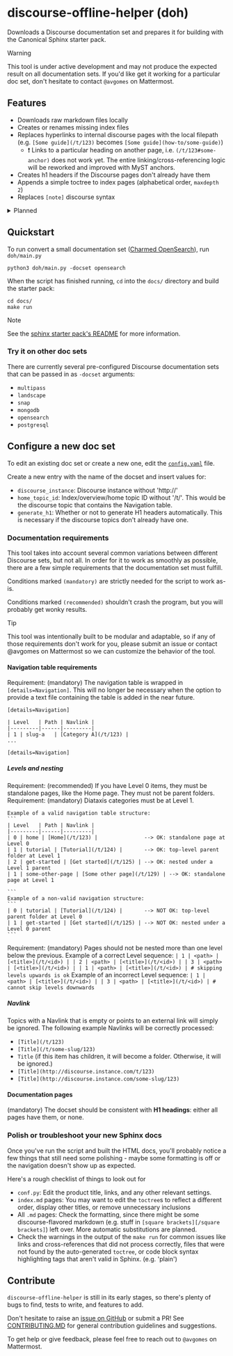 # discourse-offline-helper (doh)

Downloads a Discourse documentation set and prepares it for building with the Canonical Sphinx starter pack.

> [!WARNING]
> This tool is under active development and may not produce the expected result on all documentation sets.
> If you'd like get it working for a particular doc set, don't hesitate to contact `@avgomes` on Mattermost.

## Features
* Downloads raw markdown files locally
* Creates or renames missing index files
* Replaces hyperlinks to internal discourse pages with the local filepath (e.g. `[Some guide](/t/123)` becomes `[Some guide](how-to/some-guide)`)
  * :exclamation: Links to a particular heading on another page, i.e. `(/t/123#some-anchor)` does not work yet. The entire linking/cross-referencing logic will be reworked and improved with MyST anchors.
* Creates h1 headers if the Discourse pages don't already have them
* Appends a simple toctree to index pages (alphabetical order, `maxdepth 2`)
* Replaces `[note]` discourse syntax

<details>

<summary>Planned</summary>

* Fix issue with cross-referencing other headings
* Use MyST heading targets for cross-references
* Improve the UI
    * add option to use text file with navtable as the input
    * make function sequences and dependencies more transparent
    * snap the `doh` module to remove python requirement (`sudo snap install doh & doh -docset <product>`)
* Automatically replace `[tab]` discourse syntax
* Automatically replace `<href>` anchors with regular markdown headings
* PDF features
* ...

</details>

## Quickstart

To run convert a small documentation set ([Charmed OpenSearch](https://charmhub.io/opensearch)), run `doh/main.py`
```
python3 doh/main.py -docset opensearch
```

When the script has finished running, `cd` into the `docs/` directory and build the starter pack:
```
cd docs/
make run
```
> [!NOTE]
> See the [sphinx starter pack's README](https://github.com/canonical/sphinx-docs-starter-pack/blob/main/README.rst) for more information.

### Try it on other doc sets

There are currently several pre-configured Discourse documentation sets that can be passed in as `-docset` arguments:
* `multipass`
* `landscape`
* `snap`
* `mongodb`
* `opensearch`
* `postgresql`

## Configure a new doc set 

To edit an existing doc set or create a new one, edit the [`config.yaml`](doh/config.yaml) file.

Create a new entry with the name of the docset and insert values for:
* `discourse_instance`: Discourse instance without 'http://'
* `home_topic_id`: Index/overview/home topic ID without '/t/'. This would be the discourse topic that contains the Navigation table.
* `generate_h1`: Whether or not to generate H1 headers automatically. This is necessary if the discourse topics don't already have one.

### Documentation requirements

This tool takes into account several common variations between different Discourse sets, but not all. In order for it to work as smoothly as possible, there are a few simple requirements that the documentation set must fulfill.

Conditions marked `(mandatory)` are strictly needed for the script to work as-is. 

Conditions marked `(recommended)` shouldn't crash the program, but you will probably get wonky results. 

> [!TIP]
> This tool was intentionally built to be modular and adaptable, so if any of those requirements don't work for you, please submit an issue or contact @avgomes on Mattermost so we can customize the behavior of the tool.

#### Navigation table requirements

Requirement: (mandatory) The navigation table is wrapped in `[details=Navigation]`. This will no longer be necessary when the option to provide a text file containing the table is added in the near future.
```
[details=Navigation]

| Level   | Path | Navlink |
|---------|------|---------|
| 1 | slug-a   | [Category A](/t/123) |
...

[details=Navigation]
```
##### Levels and nesting
Requirement: (recommended) If you have Level 0 items, they must be standalone pages, like the Home page. They must not be parent folders.
Requirement: (mandatory) Diataxis categories must be at Level 1.

    Example of a valid navigation table structure:
    ```
    | Level   | Path | Navlink |
    |---------|------|---------|
    | 0 | home | [Home](/t/123) |               --> OK: standalone page at Level 0    
    | 1 | tutorial | [Tutorial](/t/124) |       --> OK: top-level parent folder at Level 1   
    | 2 | get-started | [Get started](/t/125) | --> OK: nested under a Level 1 parent   
    | 1 | some-other-page | [Some other page](/t/129) | --> OK: standalone page at Level 1

    ```
    Example of a non-valid navigation structure:
    ```
    | 0 | tutorial | [Tutorial](/t/124) |       --> NOT OK: top-level parent folder at Level 0  
    | 1 | get-started | [Get started](/t/125) | --> NOT OK: nested under a Level 0 parent   
    ```

Requirement: (mandatory) Pages should not be nested more than one level below the previous.
    Example of a correct Level sequence:
    ```
    | 1 | <path> | [<title>](/t/<id>) |
    | 2 | <path> | [<title>](/t/<id>) |
    | 3 | <path> | [<title>](/t/<id>) |
    | 1 | <path> | [<title>](/t/<id>) | # skipping levels upwards is ok
    ```
    Example of an incorrect Level sequence:
    ```
    | 1 | <path> | [<title>](/t/<id>) |
    | 3 | <path> | [<title>](/t/<id>) | # cannot skip levels downwards
    ```

##### Navlink

Topics with a Navlink that is empty or points to an external link will simply be ignored. The following example Navlinks will be correctly processed:
* `[Title](/t/123)` 
* `[Title](/t/some-slug/123)`
* `Title` (if this item has children, it will become a folder. Otherwise, it will be ignored.)
* `[Title](http://discourse.instance.com/t/123)`
* `[Title](http://discourse.instance.com/some-slug/123)`

#### Documentation pages
(mandatory) The docset should be consistent with **H1 headings**: either all pages have them, or none.

### Polish or troubleshoot your new Sphinx docs

Once you've run the script and built the HTML docs, you'll probably notice a few things that still need some polishing - maybe some formatting is off or the navigation doesn't show up as expected.

Here's a rough checklist of things to look out for
* `conf.py`: Edit the product title, links, and any other relevant settings.
* `index.md` pages: You may want to edit the `toctree`s to reflect a different order, display other titles, or remove unnecessary inclusions
* All `.md` pages: Check the formatting, since there might be some discourse-flavored markdown (e.g. stuff in `[square brackets][/square brackets]`) left over. More automatic substitutions are planned.
* Check the warnings in the output of the `make run` for common issues like links and cross-references that did not process correctly, files that were not found by the auto-generated `toctree`, or code block syntax highlighting tags that aren't valid in Sphinx. (e.g. 'plain')

## Contribute

`discourse-offline-helper` is still in its early stages, so there's plenty of bugs to find, tests to write, and features to add.

Don't hesitate to raise an [issue on GitHub](https://github.com/s-makin/discourse-offline-helper/issues) or submit a PR! See [CONTRIBUTING.MD](CONTRIBUTING.md) for general contribution guidelines and suggestions. 

To get help or give feedback, please feel free to reach out to `@avgomes` on Mattermost. 